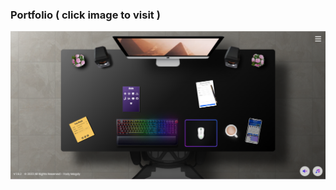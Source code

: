 ### Portfolio ( click image to visit )

[![Portfolio](images/portfolio.png)](https://portfolio-fady-magdy.vercel.app)
